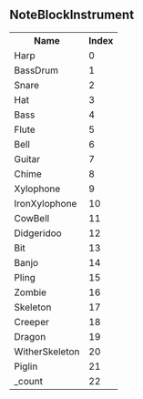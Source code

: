 ## NoteBlockInstrument

<table><tr><th>Name</th><th>Index</th><tr><td>Harp</td><td>0</td></tr><tr><td>BassDrum</td><td>1</td></tr><tr><td>Snare</td><td>2</td></tr><tr><td>Hat</td><td>3</td></tr><tr><td>Bass</td><td>4</td></tr><tr><td>Flute</td><td>5</td></tr><tr><td>Bell</td><td>6</td></tr><tr><td>Guitar</td><td>7</td></tr><tr><td>Chime</td><td>8</td></tr><tr><td>Xylophone</td><td>9</td></tr><tr><td>IronXylophone</td><td>10</td></tr><tr><td>CowBell</td><td>11</td></tr><tr><td>Didgeridoo</td><td>12</td></tr><tr><td>Bit</td><td>13</td></tr><tr><td>Banjo</td><td>14</td></tr><tr><td>Pling</td><td>15</td></tr><tr><td>Zombie</td><td>16</td></tr><tr><td>Skeleton</td><td>17</td></tr><tr><td>Creeper</td><td>18</td></tr><tr><td>Dragon</td><td>19</td></tr><tr><td>WitherSkeleton</td><td>20</td></tr><tr><td>Piglin</td><td>21</td></tr><tr><td>_count</td><td>22</td></tr></table>